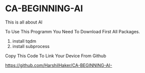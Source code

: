 # CA-BEGINNING-AI
This is all about AI


To Use This Programm You Need To Download First All Packages.
 
1. install tqdm
3. install subprocess


Copy This Code To Link Your Device From Github


https://github.com/HarshilHaker/CA-BEGINNING-AI-
